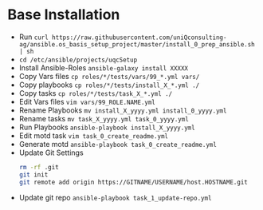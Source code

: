 # Base Installation
* Run `curl https://raw.githubusercontent.com/uniQconsulting-ag/ansible.os_basis_setup_project/master/install_0_prep_ansible.sh | sh`
* `cd /etc/ansible/projects/uqcSetup`
* Install Ansible-Roles `ansible-galaxy install XXXXX`
* Copy Vars files `cp roles/*/tests/vars/99_*.yml vars/`
* Copy playbooks `cp roles/*/tests/install_X_*.yml ./`
* Copy tasks `cp roles/*/tests/task_X_*.yml ./`
* Edit Vars files `vim vars/99_ROLE.NAME.yml`
* Rename Playbooks `mv install_X_yyyy.yml install_0_yyyy.yml`
* Rename tasks `mv task_X_yyyy.yml task_0_yyyy.yml`
* Run Playbooks `ansible-playbook install_X_yyyy.yml`
* Edit motd task `vim task_0_create_readme.yml`
* Generate motd `ansible-playbook task_0_create_readme.yml`
* Update Git Settings
  ``` bash
  rm -rf .git
  git init
  git remote add origin https://GITNAME/USERNAME/host.HOSTNAME.git 
  ```
* Update git repo `ansible-playbook task_1_update-repo.yml`
